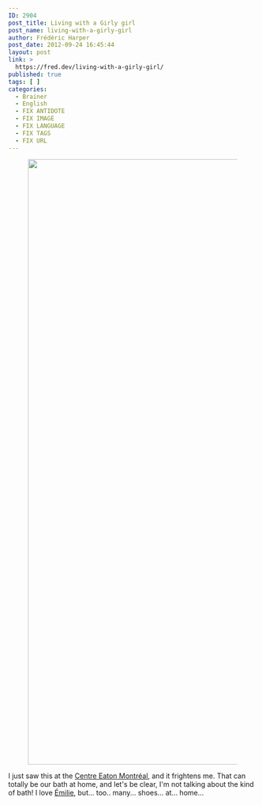 ```yaml
---
ID: 2904
post_title: Living with a Girly girl
post_name: living-with-a-girly-girl
author: Frédéric Harper
post_date: 2012-09-24 16:45:44
layout: post
link: >
  https://fred.dev/living-with-a-girly-girl/
published: true
tags: [ ]
categories:
  - Brainer
  - English
  - FIX ANTIDOTE
  - FIX IMAGE
  - FIX LANGUAGE
  - FIX TAGS
  - FIX URL
---
```

<figure><img title="WP_000033" src="http://fred.dev/wp-content/uploads/2012/09/WP_000033.jpg" alt="" width="1632" height="1224"/></figure><p>I just saw this at the <a href="https://www.centreeatondemontreal.com/en/" target="_blank" rel="noopener noreferrer">Centre Eaton Montréal</a>, and it frightens me. That can totally be our bath at home, and let's be clear, I'm not talking about the kind of bath! I love <a href="https://twitter.com/EmilieJolie" target="_blank" rel="noopener noreferrer">Émilie</a>, but... too.. many... shoes... at... home...</p> 